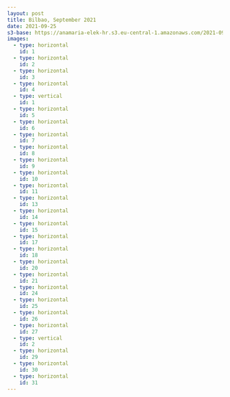 ```yaml
---
layout: post
title: Bilbao, September 2021
date: 2021-09-25
s3-base: https://anamaria-elek-hr.s3.eu-central-1.amazonaws.com/2021-09-25-bilbao
images:
  - type: horizontal
    id: 1
  - type: horizontal
    id: 2
  - type: horizontal
    id: 3
  - type: horizontal
    id: 4
  - type: vertical
    id: 1
  - type: horizontal
    id: 5
  - type: horizontal
    id: 6
  - type: horizontal
    id: 7
  - type: horizontal
    id: 8
  - type: horizontal
    id: 9
  - type: horizontal
    id: 10
  - type: horizontal
    id: 11
  - type: horizontal
    id: 13
  - type: horizontal
    id: 14
  - type: horizontal
    id: 15
  - type: horizontal
    id: 17
  - type: horizontal
    id: 18
  - type: horizontal
    id: 20
  - type: horizontal
    id: 21
  - type: horizontal
    id: 24
  - type: horizontal
    id: 25
  - type: horizontal
    id: 26
  - type: horizontal
    id: 27
  - type: vertical
    id: 2
  - type: horizontal
    id: 29
  - type: horizontal
    id: 30
  - type: horizontal
    id: 31
---
```



